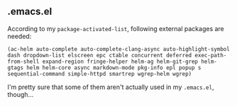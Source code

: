 ## .emacs.el

According to my `package-activated-list`, following external packages are needed:

```
(ac-helm auto-complete auto-complete-clang-async auto-highlight-symbol dash dropdown-list elscreen epc ctable concurrent deferred exec-path-from-shell expand-region fringe-helper helm-ag helm-git-grep helm-gtags helm helm-core async markdown-mode pkg-info epl popup s sequential-command simple-httpd smartrep wgrep-helm wgrep)
```

I'm pretty sure that some of them aren't actually used in my `.emacs.el`, though...
